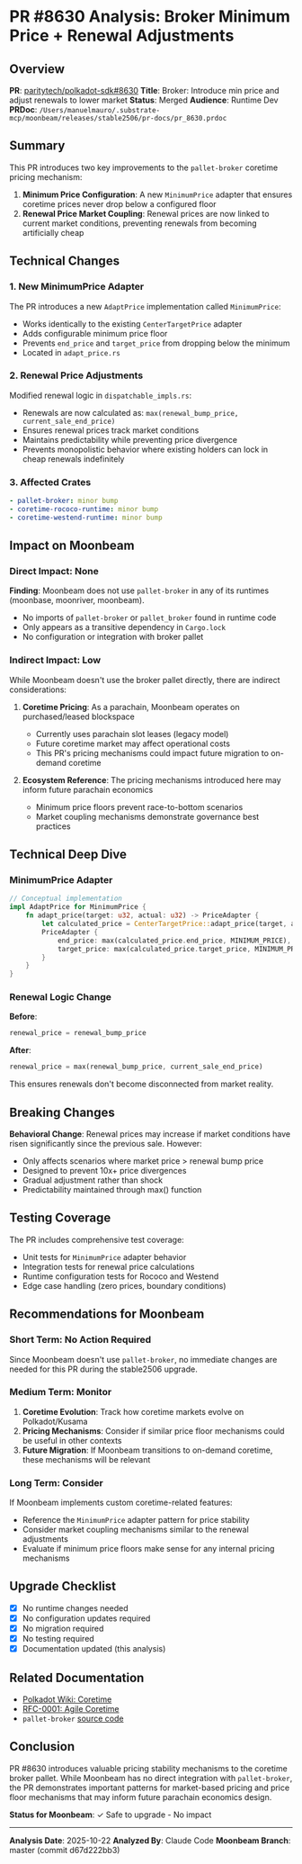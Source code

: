 # PR #8630 Analysis: Broker Minimum Price + Renewal Adjustments

## Overview

**PR**: [paritytech/polkadot-sdk#8630](https://github.com/paritytech/polkadot-sdk/pull/8630)
**Title**: Broker: Introduce min price and adjust renewals to lower market
**Status**: Merged
**Audience**: Runtime Dev
**PRDoc**: `/Users/manuelmauro/.substrate-mcp/moonbeam/releases/stable2506/pr-docs/pr_8630.prdoc`

## Summary

This PR introduces two key improvements to the `pallet-broker` coretime pricing mechanism:

1. **Minimum Price Configuration**: A new `MinimumPrice` adapter that ensures coretime prices never drop below a configured floor
2. **Renewal Price Market Coupling**: Renewal prices are now linked to current market conditions, preventing renewals from becoming artificially cheap

## Technical Changes

### 1. New MinimumPrice Adapter

The PR introduces a new `AdaptPrice` implementation called `MinimumPrice`:

- Works identically to the existing `CenterTargetPrice` adapter
- Adds configurable minimum price floor
- Prevents `end_price` and `target_price` from dropping below the minimum
- Located in `adapt_price.rs`

### 2. Renewal Price Adjustments

Modified renewal logic in `dispatchable_impls.rs`:

- Renewals are now calculated as: `max(renewal_bump_price, current_sale_end_price)`
- Ensures renewal prices track market conditions
- Maintains predictability while preventing price divergence
- Prevents monopolistic behavior where existing holders can lock in cheap renewals indefinitely

### 3. Affected Crates

```yaml
- pallet-broker: minor bump
- coretime-rococo-runtime: minor bump
- coretime-westend-runtime: minor bump
```

## Impact on Moonbeam

### Direct Impact: None

**Finding**: Moonbeam does not use `pallet-broker` in any of its runtimes (moonbase, moonriver, moonbeam).

- No imports of `pallet-broker` or `pallet_broker` found in runtime code
- Only appears as a transitive dependency in `Cargo.lock`
- No configuration or integration with broker pallet

### Indirect Impact: Low

While Moonbeam doesn't use the broker pallet directly, there are indirect considerations:

1. **Coretime Pricing**: As a parachain, Moonbeam operates on purchased/leased blockspace
   - Currently uses parachain slot leases (legacy model)
   - Future coretime market may affect operational costs
   - This PR's pricing mechanisms could impact future migration to on-demand coretime

2. **Ecosystem Reference**: The pricing mechanisms introduced here may inform future parachain economics
   - Minimum price floors prevent race-to-bottom scenarios
   - Market coupling mechanisms demonstrate governance best practices

## Technical Deep Dive

### MinimumPrice Adapter

```rust
// Conceptual implementation
impl AdaptPrice for MinimumPrice {
    fn adapt_price(target: u32, actual: u32) -> PriceAdapter {
        let calculated_price = CenterTargetPrice::adapt_price(target, actual);
        PriceAdapter {
            end_price: max(calculated_price.end_price, MINIMUM_PRICE),
            target_price: max(calculated_price.target_price, MINIMUM_PRICE),
        }
    }
}
```

### Renewal Logic Change

**Before**:
```rust
renewal_price = renewal_bump_price
```

**After**:
```rust
renewal_price = max(renewal_bump_price, current_sale_end_price)
```

This ensures renewals don't become disconnected from market reality.

## Breaking Changes

**Behavioral Change**: Renewal prices may increase if market conditions have risen significantly since the previous sale. However:

- Only affects scenarios where market price > renewal bump price
- Designed to prevent 10x+ price divergences
- Gradual adjustment rather than shock
- Predictability maintained through max() function

## Testing Coverage

The PR includes comprehensive test coverage:
- Unit tests for `MinimumPrice` adapter behavior
- Integration tests for renewal price calculations
- Runtime configuration tests for Rococo and Westend
- Edge case handling (zero prices, boundary conditions)

## Recommendations for Moonbeam

### Short Term: No Action Required

Since Moonbeam doesn't use `pallet-broker`, no immediate changes are needed for this PR during the stable2506 upgrade.

### Medium Term: Monitor

1. **Coretime Evolution**: Track how coretime markets evolve on Polkadot/Kusama
2. **Pricing Mechanisms**: Consider if similar price floor mechanisms could be useful in other contexts
3. **Future Migration**: If Moonbeam transitions to on-demand coretime, these mechanisms will be relevant

### Long Term: Consider

If Moonbeam implements custom coretime-related features:
- Reference the `MinimumPrice` adapter pattern for price stability
- Consider market coupling mechanisms similar to the renewal adjustments
- Evaluate if minimum price floors make sense for any internal pricing mechanisms

## Upgrade Checklist

- [x] No runtime changes needed
- [x] No configuration updates required
- [x] No migration required
- [x] No testing required
- [x] Documentation updated (this analysis)

## Related Documentation

- [Polkadot Wiki: Coretime](https://wiki.polkadot.network/docs/learn-agile-coretime)
- [RFC-0001: Agile Coretime](https://github.com/polkadot-fellows/RFCs/blob/main/text/0001-agile-coretime.md)
- `pallet-broker` [source code](https://github.com/paritytech/polkadot-sdk/tree/master/substrate/frame/broker)

## Conclusion

PR #8630 introduces valuable pricing stability mechanisms to the coretime broker pallet. While Moonbeam has no direct integration with `pallet-broker`, the PR demonstrates important patterns for market-based pricing and price floor mechanisms that may inform future parachain economics design.

**Status for Moonbeam**: ✓ Safe to upgrade - No impact

---

**Analysis Date**: 2025-10-22
**Analyzed By**: Claude Code
**Moonbeam Branch**: master (commit d67d222bb3)
